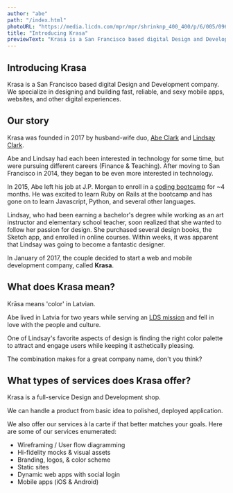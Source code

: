```yaml
---
author: "abe"
path: "/index.html"
photoURL: "https://media.licdn.com/mpr/mpr/shrinknp_400_400/p/6/005/096/07c/1427c21.jpg"
title: "Introducing Krasa"
previewText: "Krasa is a San Francisco based digital Design and Development company"
---
```

## Introducing Krasa

Krasa is a San Francisco based digital Design and Development company. We specialize in designing and building fast, reliable, and sexy mobile apps, websites, and other digital experiences.

## Our story
Krasa was founded in 2017 by husband-wife duo, [Abe Clark](https://www.linkedin.com/in/abrahamclark) and [Lindsay Clark](https://www.linkedin.com/in/lindsay-clark-413082117).

Abe and Lindsay had each been interested in technology for some time, but were pursuing different careers (Finance & Teaching). After moving to San Francisco in 2014, they began to be even more interested in technology.

In 2015, Abe left his job at J.P. Morgan to enroll in a [coding bootcamp](https://devbootcamp.com/) for ~4 months. He was excited to learn Ruby on Rails at the bootcamp and has gone on to learn Javascript, Python, and several other languages.

Lindsay, who had been earning a bachelor's degree while working as an art instructor and elementary school teacher, soon realized that she wanted to follow her passion for design. She purchased several design books, the Sketch app, and enrolled in online courses. Within weeks, it was apparent that Lindsay was going to become a fantastic designer.

In January of 2017, the couple decided to start a web and mobile development company, called **Krasa**.

## What does **Krasa** mean?

Krāsa means 'color' in Latvian.

Abe lived in Latvia for two years while serving an [LDS mission](http://www.mormonnewsroom.org/topic/missionary-program) and fell in love with the people and culture.

One of Lindsay's favorite aspects of design is finding the right color palette to attract and engage users while keeping it asthetically pleasing.

The combination makes for a great company name, don't you think?

## What types of services does **Krasa** offer?

Krasa is a full-service Design and Development shop.

We can handle a product from basic idea to polished, deployed application.

We also offer our services à la carte if that better matches your goals. Here are some of our services enumerated:

* Wireframing / User flow diagramming
* Hi-fidelity mocks & visual assets
* Branding, logos, & color scheme
* Static sites
* Dynamic web apps with social login
* Mobile apps (iOS & Android)